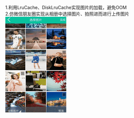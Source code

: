 1.利用LruCache、DiskLruCache实现图片的加载，避免OOM </br>
2.仿微信朋友圈实现从相册中选择图片、拍照进而进行上传图片</br>
![](https://github.com/xsy2015/MyPhoto/blob/master/app/src/main/assets/phone.gif)</br>

